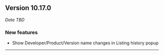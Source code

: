 
## Version 10.17.0
_Date TBD_

### New features
* Show Developer/Product/Version name changes in Listing history popup

---
